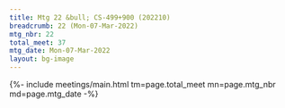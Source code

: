 ```yaml
---
title: Mtg 22 &bull; CS-499+900 (202210)
breadcrumb: 22 (Mon-07-Mar-2022)
mtg_nbr: 22
total_meet: 37
mtg_date: Mon-07-Mar-2022
layout: bg-image
---
```


{%- include meetings/main.html
    tm=page.total_meet
    mn=page.mtg_nbr
    md=page.mtg_date
-%}

